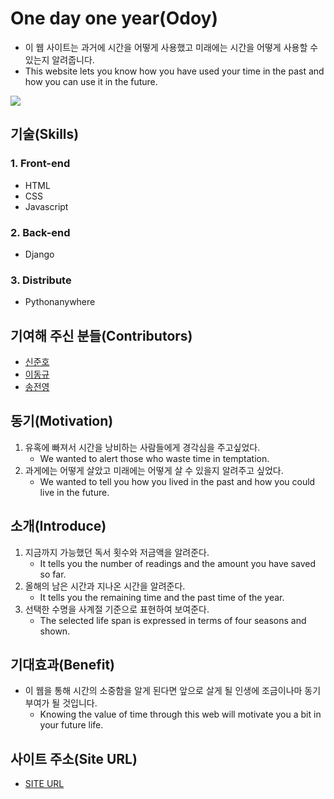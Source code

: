 # One day one year(Odoy)
* 이 웹 사이트는 과거에 시간을 어떻게 사용했고 미래에는 시간을 어떻게 사용할 수 있는지 알려줍니다.
* This website lets you know how you have used your time in the past and how you can use it in the future.

<img src="https://user-images.githubusercontent.com/73435545/105004336-2dbe8200-5a77-11eb-85b4-4dd9420cdb7e.PNG">

## 기술(Skills)
### 1. Front-end
* HTML
* CSS
* Javascript

### 2. Back-end
* Django

### 3. Distribute
* Pythonanywhere

## 기여해 주신 분들(Contributors)
* [신준호](https://github.com/shinjuno123)
* [이동규](https://github.com/DongGyu1996)
* [송전영](https://github.com/JeonYoungSong)

## 동기(Motivation)
1. 유혹에 빠져서 시간을 낭비하는 사람들에게 경각심을 주고싶었다.
    * We wanted to alert those who waste time in temptation.
2. 과게에는 어떻게 살았고 미래에는 어떻게 살 수 있을지 알려주고 싶었다.
    * We wanted to tell you how you lived in the past and how you could live in the future.

## 소개(Introduce)
1. 지금까지 가능했던 독서 횟수와 저금액을 알려준다.
    * It tells you the number of readings and the amount you have saved so far.
2. 올해의 남은 시간과 지나온 시간을 알려준다.
    * It tells you the remaining time and the past time of the year.
3. 선택한 수명을 사계절 기준으로 표현하여 보여준다.
    * The selected life span is expressed in terms of four seasons and shown.

## 기대효과(Benefit)
* 이 웹을 통해 시간의 소중함을 알게 된다면 앞으로 살게 될 인생에 조금이나마 동기부여가 될 것입니다.
    * Knowing the value of time through this web will motivate you a bit in your future life.

## 사이트 주소(Site URL)
* [SITE URL](http://odoy.pythonanywhere.com/)
